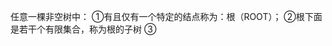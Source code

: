 

任意一棵非空树中：
①有且仅有一个特定的结点称为：根（ROOT）；
②根下面是若干个有限集合，称为根的子树
③

<!--stackedit_data:
eyJoaXN0b3J5IjpbNTQ2MDE1NTc2XX0=
-->